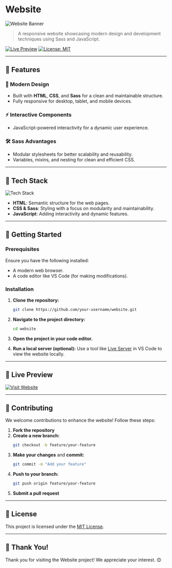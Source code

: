 # Website

![Website Banner](https://i.imgur.com/vsOvBGT.png)

> A responsive website showcasing modern design and development techniques using Sass and JavaScript.

[![Live Preview](https://img.shields.io/badge/Live-Preview-brightgreen?style=for-the-badge)](https://website-sass.vercel.app/) [![License: MIT](https://img.shields.io/badge/License-MIT-blue?style=for-the-badge)](LICENSE)

---

## 🌟 Features

### 🎨 Modern Design
- Built with **HTML**, **CSS**, and **Sass** for a clean and maintainable structure.
- Fully responsive for desktop, tablet, and mobile devices.

### ⚡ Interactive Components
- JavaScript-powered interactivity for a dynamic user experience.

### 🛠️ Sass Advantages
- Modular stylesheets for better scalability and reusability.
- Variables, mixins, and nesting for clean and efficient CSS.

---

## 🔧 Tech Stack

![Tech Stack](https://skillicons.dev/icons?i=html,css,sass,js&theme=light)

- **HTML**: Semantic structure for the web pages.
- **CSS & Sass**: Styling with a focus on modularity and maintainability.
- **JavaScript**: Adding interactivity and dynamic features.

---

## 🚀 Getting Started

### Prerequisites
Ensure you have the following installed:
- A modern web browser.
- A code editor like VS Code (for making modifications).

### Installation

1. **Clone the repository:**
   ```bash
   git clone https://github.com/your-username/website.git
   ```

2. **Navigate to the project directory:**
   ```bash
   cd website
   ```

3. **Open the project in your code editor.**

4. **Run a local server (optional):**
   Use a tool like [Live Server](https://marketplace.visualstudio.com/items?itemName=ritwickdey.LiveServer) in VS Code to view the website locally.

---

## 🔗 Live Preview

[![Visit Website](https://img.shields.io/badge/Visit-Website-brightgreen?style=for-the-badge)](https://website-sass.vercel.app/)

---

## 🤝 Contributing

We welcome contributions to enhance the website! Follow these steps:

1. **Fork the repository**
2. **Create a new branch:**
   ```bash
   git checkout -b feature/your-feature
   ```
3. **Make your changes** and **commit:**
   ```bash
   git commit -m "Add your feature"
   ```
4. **Push to your branch:**
   ```bash
   git push origin feature/your-feature
   ```
5. **Submit a pull request**

---

## 📜 License

This project is licensed under the [MIT License](LICENSE).

---

## 🎉 Thank You!

Thank you for visiting the Website project! We appreciate your interest. 😊

